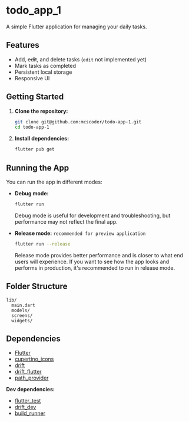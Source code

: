 # todo_app_1

A simple Flutter application for managing your daily tasks.

## Features

- Add, ~~edit~~, and delete tasks (`edit` not implemented yet)
- Mark tasks as completed
- Persistent local storage
- Responsive UI

## Getting Started

1. **Clone the repository:**
    ```bash
    git clone git@github.com:mcscoder/todo-app-1.git
    cd todo-app-1
    ```

2. **Install dependencies:**
    ```bash
    flutter pub get
    ```

## Running the App

You can run the app in different modes:

- **Debug mode:**
    ```bash
    flutter run
    ```
    Debug mode is useful for development and troubleshooting, but performance may not reflect the final app.

- **Release mode:** `recommended for preview application`
    ```bash
    flutter run --release
    ```
    Release mode provides better performance and is closer to what end users will experience. If you want to see how the app looks and performs in production, it's recommended to run in release mode.

## Folder Structure

```
lib/
  main.dart
  models/
  screens/
  widgets/
```

## Dependencies

- [Flutter](https://flutter.dev/)
- [cupertino_icons](https://pub.dev/packages/cupertino_icons)
- [drift](https://pub.dev/packages/drift)
- [drift_flutter](https://pub.dev/packages/drift_flutter)
- [path_provider](https://pub.dev/packages/path_provider)

**Dev dependencies:**
- [flutter_test](https://pub.dev/packages/flutter_test)
- [drift_dev](https://pub.dev/packages/drift_dev)
- [build_runner](https://pub.dev/packages/build_runner)
